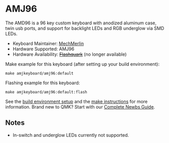 # AMJ96

The AMD96 is a 96 key custom keyboard with anodized aluminum case, twin usb ports, and support for backlight LEDs and RGB underglow via SMD LEDs.

* Keyboard Maintainer: [MechMerlin](https://github.com/mechmerlin)
* Hardware Supported: AMJ96
* Hardware Availability: [~~Flashquark~~](https://flashquark.com/product/amj96/) (no longer available)

Make example for this keyboard (after setting up your build environment):

    make amjkeyboard/amj96:default

Flashing example for this keyboard:

    make amjkeyboard/amj96:default:flash

See the [build environment setup](https://docs.qmk.fm/#/getting_started_build_tools) and the [make instructions](https://docs.qmk.fm/#/getting_started_make_guide) for more information. Brand new to QMK? Start with our [Complete Newbs Guide](https://docs.qmk.fm/#/newbs).

## Notes
- In-switch and underglow LEDs currently not supported.
